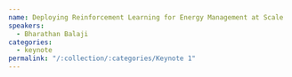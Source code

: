 ```yaml
---
name: Deploying Reinforcement Learning for Energy Management at Scale
speakers:
  - Bharathan Balaji
categories:
  - keynote
permalink: "/:collection/:categories/Keynote 1"
---
```


<!-- ##### :tv: [Watch Live Recording!]() -->


